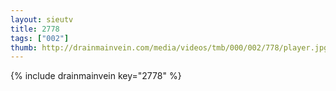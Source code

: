 ```yaml
--- 
layout: sieutv
title: 2778
tags: ["002"]
thumb: http://drainmainvein.com/media/videos/tmb/000/002/778/player.jpg
---
```

{% include drainmainvein key="2778" %} 
